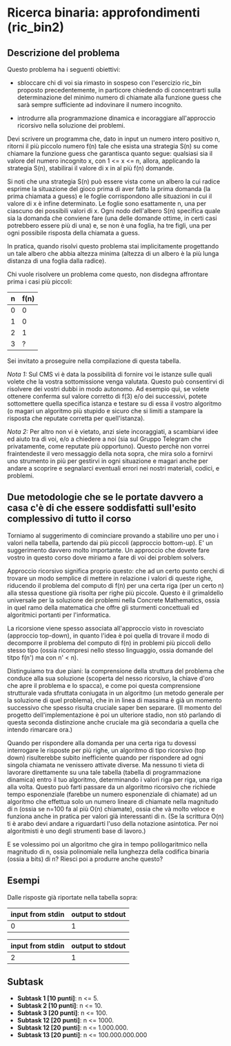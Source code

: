 # Ricerca binaria: approfondimenti (ric_bin2)

## Descrizione del problema

Questo problema ha i seguenti obiettivi:

* sbloccare chi di voi sia rimasto in sospeso con l'esercizio ric_bin proposto precedentemente, in particore chiedendo di concentrarti sulla determinazione del minimo numero di chiamate alla funzione guess che sarà sempre sufficiente ad indovinare il numero incognito.

* introdurre alla programmazione dinamica e incoraggiare all'approccio ricorsivo nella soluzione dei problemi.

Devi scrivere un programma che, dato in input un numero intero positivo n,
ritorni il più piccolo numero f(n) tale che esista
una strategia S(n) su come chiamare la funzione guess che garantisca quanto segue:
qualsiasi sia il valore del numero incognito x, con 1 <= x <= n, allora, applicando la strategia S(n), stabilirai il valore di x in al più f(n) domande.

Si noti che una strategia S(n) può essere vista come un albero la cui radice esprime la situazione del gioco prima di aver fatto la prima domanda (la prima chiamata a guess) e le foglie corrispondono alle situazioni in cui il valore di x è infine determinato. Le foglie sono esattamente n, una per ciascuno dei possibili valori di x. Ogni nodo dell'albero S(n) specifica quale sia la domanda che conviene fare (una delle domande ottime, in certi casi potrebbero essere più di una) e, se non è una foglia, ha tre figli, una per ogni possibile risposta della chiamata a guess.

In pratica, quando risolvi questo problema stai implicitamente progettando un tale albero che abbia altezza minima (altezza di un albero è la più lunga distanza di una foglia dalla radice).

Chi vuole risolvere un problema come questo, non disdegna affrontare prima i casi più piccoli:

| n | f(n) |
|---|---|
| 0  | 0 |
| 1  | 0 |
| 2  | 1 |
| 3  | ? |

Sei invitato a proseguire nella compilazione di questa tabella.

*Nota 1:* Sul CMS vi è data la possibilità di fornire voi le istanze sulle quali volete che la vostra sottomissione venga valutata. Questo può consentirvi di risolvere dei vostri dubbi in modo autonomo. Ad esempio quì, se volete ottenere conferma sul valore corretto di f(3) e/o dei successivi, potete sottomettere quella specifica istanza e testare su di essa il vostro algoritmo (o magari un algoritmo più stupido e sicuro che si limiti a stampare la risposta che reputate corretta per quell'istanza).

*Nota 2:* Per altro non vi è vietato, anzi siete incoraggiati, a scambiarvi idee ed aiuto tra di voi, e/o a chiedere a noi (sia  sul Gruppo Telegram che privatamente, come reputate più opportuno). Questo perchè non vorrei fraintendeste il vero messaggio della nota sopra, che mira solo a fornirvi uno strumento in più per gestirvi in ogni situazione e magari anche per andare a scoprire e segnalarci eventuali errori nei nostri materiali, codici, e problemi.

## Due metodologie che se le portate davvero a casa c'è di che essere soddisfatti sull'esito complessivo di tutto il corso

Torniamo al suggerimento di cominciare provando a stabilire uno per uno i valori nella tabella, partendo dai più piccoli (approccio bottom-up).
E' un suggerimento davvero molto importante. Un approccio che dovete fare vostro in questo corso dove miriamo a fare di voi dei problem solvers.

Approccio ricorsivo significa proprio questo: che ad un certo punto cerchi di trovare un modo semplice di mettere in relazione i valori di queste righe, riducendo il problema del computo di f(n) per una certa riga (per un certo n) alla stessa questione già risolta per righe più piccole.
Questo è il grimaldello universale per la soluzione dei problemi nella Concrete Mathematics, ossia in quel ramo della matematica che offre gli sturmenti concettuali ed algoritmici portanti per l'informatica.

La ricorsione viene spesso associata all'approccio visto in rovesciato (approccio top-down), in quanto l'idea è poi quella di trovare il modo di decomporre il problema del computo di f(n) in problemi più piccoli dello stesso tipo (ossia ricompresi nello stesso linguaggio, ossia domande del titpo f(n') ma con n' < n).

Distinguiamo tra due piani: la comprensione della struttura del problema che conduce alla sua soluzione (scoperta del nesso ricorsivo, la chiave d'oro che apre il problema e lo spacca), e come poi questa comprensione strutturale vada sfruttata coniugata in un algoritmo (un metodo generale per la soluzione di quel problema), che in in linea di massima è già un momento successivo che spesso risulta cruciale saper ben separare. (Il momento del progetto dell'implementazione è poi un ulteriore stadio, non stò parlando di questa seconda distinzione anche cruciale ma già secondaria a quella che intendo rimarcare ora.)

Quando per rispondere alla domanda per una certa riga tu dovessi interrogare le risposte per più righe, un algoritmo di tipo ricorsivo (top down) risulterebbe subito inefficiente quando per rispondere ad ogni singola chiamata ne venissero attivate diverse.
Ma nessuno ti vieta di lavorare direttamente su una tale tabella (tabella di programmazione dinamica) entro il tuo algoritmo, determinando i valori riga per riga, una riga alla volta. Questo può farti passare da un algoritmo ricorsivo che richiede tempo esponenziale (farebbe un numero esponenziale di chiamate) ad un algoritmo che effettua solo un numero lineare di chiamate nella magnitudo di n (ossia se n=100 fa al più O(n) chiamate), ossia che và molto veloce e funziona anche in pratica per valori già interessanti di n. (Se la scrittura O(n) ti è arabo devi andare a riguardarti l'uso della notazione asintotica. Per noi algoritmisti è uno degli strumenti base di lavoro.)

E se volessimo poi un algoritmo che gira in tempo polilogaritmico nella magnitudo di n, ossia polinomiale nella lunghezza della codifica binaria (ossia a bits) di n?
Riesci poi a produrre anche questo?


## Esempi

Dalle risposte già riportate nella tabella sopra:

|input from stdin | output to stdout |
|---|---|
|0  | 1 |

|input from stdin | output to stdout |
|---|---|
|2  | 1 |



## Subtask
- **Subtask 1 [10 punti]**: n  <= 5.
- **Subtask 2 [10 punti]**: n  <= 10.
- **Subtask 3 [20 punti]**: n  <= 100.
- **Subtask 12 [20 punti]**: n  <= 1000.
- **Subtask 12 [20 punti]**: n  <= 1.000.000.
- **Subtask 13 [20 punti]**: n  <= 100.000.000.000

